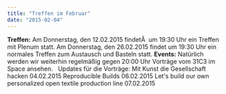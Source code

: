 ```yaml
---
title: "Treffen im Februar"
date: "2015-02-04"
---
```


**Treffen:** Am Donnerstag, den 12.02.2015 findetÂ  um 19:30 Uhr ein Treffen mit Plenum statt. Am Donnerstag, den 26.02.2015 findet um 19:30 Uhr ein normales Treffen zum Austausch und Basteln statt. **Events:** Natürlich werden wir weiterhin regelmäßig gegen 20:00 Uhr Vorträge vom 31C3 im Space ansehen.   Updates für die Vorträge: Mit Kunst die Gesellschaft hacken 04.02.2015 Reproducible Builds 06.02.2015 Let's build our own personalized open textile production line 07.02.2015
